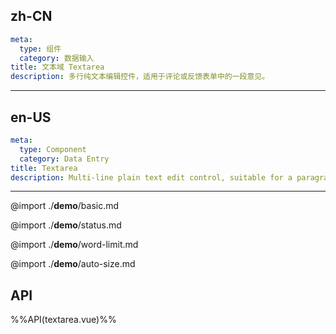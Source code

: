 ## zh-CN
```yaml
meta:
  type: 组件
  category: 数据输入
title: 文本域 Textarea
description: 多行纯文本编辑控件，适用于评论或反馈表单中的一段意见。
```
---
## en-US
```yaml
meta:
  type: Component
  category: Data Entry
title: Textarea
description: Multi-line plain text edit control, suitable for a paragraph of opinion in the comment or feedback form.
```
---

@import ./__demo__/basic.md

@import ./__demo__/status.md

@import ./__demo__/word-limit.md

@import ./__demo__/auto-size.md

## API

%%API(textarea.vue)%%
